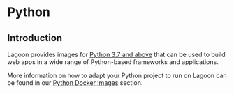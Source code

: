 # Python

## Introduction

Lagoon provides images for [Python 3.7 and above](https://github.com/uselagoon/lagoon-images/tree/main/images/python) that can be used to build web apps in a wide range of Python-based frameworks and applications.

More information on how to adapt your Python project to run on Lagoon can be found in our [Python Docker Images](../../docker-images/python) section.
